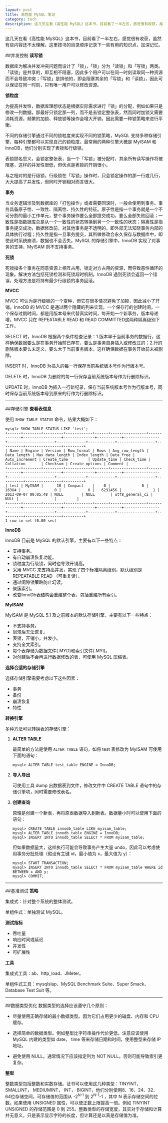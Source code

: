 ```yaml
---
layout: post
title: 高性能 MySQL 笔记
category: tech
description: 这几天在看《高性能 MySQL》这本书，目前看了一半左右，感觉很有收获，虽然有些内容还不太理解。这里按书的目录顺序记录下一些有用的知识点，加深记忆。
---
```

这几天在看《高性能 MySQL》这本书，目前看了一半左右，感觉很有收获，虽然有些内容还不太理解。这里按书的目录顺序记录下一些有用的知识点，加深记忆。

##并发控制
**读写锁**

数据库为解决并发冲突问题而设计了「锁」，「锁」分为「读锁」和「写锁」两类。「读锁」是共享的，即互相不阻塞，因此多个用户可以在同一时刻读取同一种资源而不会导致冲突；「写锁」是排他的，即会阻塞其余的「写锁」和「读锁」，因此可以保证在同一时刻，只有唯一用户可以修改资源。

**锁粒度**

为提高并发性，数据库理想状态是根据实际需求进行「锁」的分配，例如如果只是修改一列数据，那最好只锁定那一列，而不是去锁定整张表，然而同时加锁又需要消耗资源，频繁的加锁、释放锁等操作会增大开销，因此需要一种锁策略来进行平衡。

不同的存储引擎通过不同的锁粒度来实现不同的锁策略，MySQL 支持多种存储引擎，每种引擎都可以实现自己的锁粒度。最常用的两种引擎大概是 MyISAM 和 InnoDB，他们分别实现了表锁和行级锁。

表锁顾名思义，会锁定整张表，当一个「写锁」被分配时，其余所有读写操作将被阻塞，这样的并发性很低，但优点是表锁的开销很小。

与之相对的是行级锁，行级锁在「写锁」操作时，只会锁定操作的那一行或几行，大大提高了并发性，但同时开销相对而言很大。

**事务**

当业务逻辑涉及到数据库的「打包操作」或者需要回滚时，一般会使用到事务。事务具备原子性、一致性、隔离性、持久性的特征。原子性是指一个事务就是一个不可分割的最小工作单元，整个事务操作要么全部提交成功，要么全部失败回滚；一致性是指数据库总是从一个一致性的状态转换到另一个一致性的状态；隔离性是指事务提交成功，数据修改前，对其他事务是不透明的，即外部无法知晓事务内部的具体执行过程；持久性是指一旦事务提交，其所做修改会永久保存与数据库中，即使此时系统崩溃，数据也不会丢失。MySQL 的存储引擎中，InnoDB 实现了对事务的支持，MyISAM 则不支持事务。

**死锁**

死锁指多个事务在同意资源上相互占用，锁定对方占用的资源，而导致恶性循环的现象。解决方法包括死锁检测和死锁超时机制。InnoDB 遇到死锁会返回一个错误，处理方法是将持有最少行级锁的事务回滚。

**MVCC**

MVCC 可认为是行级锁的一个变种，但它在很多情况避免了加锁，因此减小了开销。InnoDB 的 MVCC 是通过两个隐藏的列来实现，一个保存行的创建时间，一个保存过期时间，都是用版本号来代替真实时间，每开始一个新事务，版本号递增。MVCC 只在 REPEATABLE READ 和 READ COMMITTED这两种隔离级别下工作。

SELECT 时，InnoDB 根据两个条件检查记录：1.版本早于当前事务的数据行，这样确保数据要么是在事务开始前已存在，要么是事务自身插入或修改过的；2.行的删除版本要么未定义，要么大于当前事务版本，这样确保数据在事务开始前未被删除。

INSERT 时，InnoDB 为插入的每一行保存当前系统版本号作为行版本号。

DELETE 时，InnoDB 为删除的每一行保存当前系统版本号作为行删除标识。

UPDATE 时，InnoDB 为插入一行新纪录，保存当前系统版本号作为行版本号，同时保存当前系统版本号到原来的行作为行删除标识。

---

##存储引擎
**查看表信息**

使用 `SHOW TABLE STATUS` 命令，结果大概如下：

	mysql> SHOW TABLE STATUS LIKE 'test';
	+------+--------+---------+------------+------+----------------+-------------+-----------------+--------------+-----------+----------------+---------------------+-------------+------------+-----------------+----------+----------------+---------+
	| Name | Engine | Version | Row_format | Rows | Avg_row_length | Data_length | Max_data_length | Index_length | Data_free | Auto_increment | Create_time         | Update_time | Check_time | Collation       | Checksum | Create_options | Comment |
	+------+--------+---------+------------+------+----------------+-------------+-----------------+--------------+-----------+----------------+---------------------+-------------+------------+-----------------+----------+----------------+---------+
	| test | MyISAM |      10 | Compact    |    0 |              0 |       16384 |               0 |            0 |   6291456 |              1 | 2013-09-07 00:05:48 | NULL        | NULL       | utf8_general_ci |     NULL |                |         |
	+------+--------+---------+------------+------+----------------+-------------+-----------------+--------------+-----------+----------------+---------------------+-------------+------------+-----------------+----------+----------------+---------+
	1 row in set (0.00 sec)

**InnoDB**

InnoDB 目前是 MySQL 的默认引擎，主要有以下一些特点：

+	支持事务。
+	有自动崩溃恢复功能。
+	锁粒度为行级锁，同时也导致开销高。
+	采用 MVCC 来支持高并发，实现了四个标准隔离级别，默认级别是 REPEATABLE READ （可重复读）。
+	通过间隙锁策略防止幻读。
+	聚簇索引。
+	改变InnoDb表结构会重建整个表，包括重建所有索引。

**MyISAM**

MyISAM 是 MySQL 5.1 及之前版本的默认存储引擎，主要有以下一些特点：

+	不支持事务。
+	崩溃后无法恢复。
+	表锁，开销小，并发小。
+	支持全文索引。
+	每个表存储为数据文件(.MYD)和索引文件(.MYI)。
+	对创建后不会再进行数据修改的表，可使用 MySQL 压缩表。

**选择合适的存储引擎**

选择存储引擎需要考虑以下这些因素：

+	事务
+	备份
+	崩溃恢复
+	特性

**转换引擎**

多种方法可以转换表的存储引擎：

1.	**ALTER TABLE**

    最简单的方法是使用 `ALTER TABLE` 语句，如将 test 表修改为 MyISAM 可使用下面的语句：

		mysql> ALTER TABLE test_table ENGINE = InnoDB;

2.	**导入导出**

	可使用工具 dump 出数据表到文件，修改文件中 CREATE TABLE 语句中的存储引擎项，同时需要修改表名。

3.	**创建查询**

	原理是创建一个新表，再将原表数据导入到新表。数据量小时可以使用下面的语句：

		mysql> CREATE TABLE innodb_table LIKE myisam_table;
		mysql> ALTER TABLE innodb_table ENGINE = InnoDB;
		mysql> INSERT INTO innodb_table SELECT * FROM myisam_table;

	但如果数据量大，这样执行可能会导致事务产生大量 undo，因此可以考虑使用事务分批处理（假设有主键 id，最小值为 x，最大值为 y）：

		mysql> START TRANSACTION;
		mysql> INSERT INTO innodb_table SELECT * FROM myisam_table WHERE id BETWEEN x AND y;
		mysql> COMMIT;

---

##基准测试
**策略**

集成式：针对整个系统的整体测试。

单组件式：单独测试 MySQL。

**测试指标**

+	吞吐量
+	响应时间或延迟
+	并发性
+	可扩展性

**工具**

集成式工具：ab、http_load、JMeter。

单组件式工具：mysqlslap、MySQL Benchmark Suite、Super Smack、Database Test Suit 等。

---

##数据类型优化
数据类型的选择应该遵守几个原则：

+	尽量使用正确存储的最小数据类型。因为它们占用更少的磁盘、内存和 CPU 缓存。

+	选择简单的数据类型。例如整型比字符串操作代价更低。注意应该使用 MySQL 内建的类型如 date， time 等来存储日期和时间，使用整型来存储 IP 地址。

+	避免使用 NULL。通常情况下应该指定列为 NOT NULL。否则可能导致索引更复杂。

**整型**

整数类型包括整数和实数存储。证书可以使用这几种类型：TINYINT， SMALLINT， MEDIUMINT， INT， BIGINT，他们分别使用8、16、24、32、64位存储空间，可存储值的范围从 -2<sup>N-1</sup> 到 2<sup>N-1</sup>-1 ，其中 N 表示存储空间的位数。如果使用 UNSIGNED 属性，可以使正数上限提高一倍。例如 TINYINT UNSIGNED 的存储范围是 0 到 255。整数类型的存储宽度，其实对于存储和计算并无意义，只是表示显示字符的长度，但计算还是以真是存储值为准。